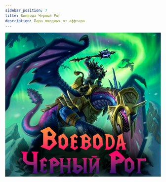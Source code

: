 ```yaml
---
sidebar_position: 7
title: Воевода Черный Рог
description: Пара вводных от аффтара
---
```


<div className="text--center">

![Mor](/img/ds/Blackhorn/Blackhorn.png)
</div>